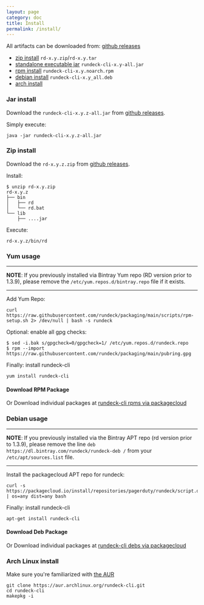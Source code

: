 ```yaml
---
layout: page
category: doc
title: Install
permalink: /install/
---
```



All artifacts can be downloaded from: [github releases](https://github.com/rundeck/rundeck-cli/releases/latest)

* [zip install](#zip-install) `rd-x.y.zip`/`rd-x.y.tar`
* [standalone executable jar](#jar-install) `rundeck-cli-x.y-all.jar`
* [rpm install](#yum-usage) `rundeck-cli-x.y.noarch.rpm`
* [debian install](#debian-usage) `rundeck-cli-x.y_all.deb`
* [arch install](#arch-linux-install)

### Jar install

Download the `rundeck-cli-x.y.z-all.jar` from [github releases](https://github.com/rundeck/rundeck-cli/releases/latest).

Simply execute:

    java -jar rundeck-cli-x.y.z-all.jar

### Zip install


Download the `rd-x.y.z.zip` from [github releases](https://github.com/rundeck/rundeck-cli/releases/latest).

Install:

    $ unzip rd-x.y.zip
	rd-x.y.z
	├── bin
	│   ├── rd
	│   └── rd.bat
	└── lib
	    ├── ....jar

Execute:

    rd-x.y.z/bin/rd

### Yum usage

---
**NOTE**: If you previously installed via Bintray Yum repo (RD version prior to 1.3.9), please remove the `/etc/yum.repos.d/bintray.repo` file if it exists.

---

Add Yum Repo: 

~~~{.sh}
curl https://raw.githubusercontent.com/rundeck/packaging/main/scripts/rpm-setup.sh 2> /dev/null | bash -s rundeck
~~~

Optional: enable all gpg checks:

~~~{.sh}
$ sed -i.bak s/gpgcheck=0/gpgcheck=1/ /etc/yum.repos.d/rundeck.repo
$ rpm --import https://raw.githubusercontent.com/rundeck/packaging/main/pubring.gpg
~~~


Finally: install rundeck-cli

~~~{.sh}
yum install rundeck-cli
~~~

#### Download RPM Package

Or Download individual packages at
[rundeck-cli rpms via packagecloud](https://packagecloud.io/app/pagerduty/rundeck/search?q=rundeck-cli&filter=rpms&filter=rpms&dist=) 



### Debian usage

---

**NOTE**: If you previously installed via the Bintray APT repo (rd version prior to 1.3.9), please remove the line `deb https://dl.bintray.com/rundeck/rundeck-deb /` from your `/etc/apt/sources.list` file.  

---

Install the packagecloud APT repo for rundeck:

~~~{.sh}
curl -s https://packagecloud.io/install/repositories/pagerduty/rundeck/script.deb.sh | os=any dist=any bash
~~~

Finally: install rundeck-cli

~~~{.sh}
apt-get install rundeck-cli
~~~

#### Download Deb Package

Or Download individual packages at [rundeck-cli debs via packagecloud](https://packagecloud.io/app/pagerduty/rundeck/search?q=rundeck-cli&filter=debs)


### Arch Linux install

Make sure you're familiarized with [the AUR](https://wiki.archlinux.org/index.php/Arch_User_Repository)

~~~{.sh}
git clone https://aur.archlinux.org/rundeck-cli.git
cd rundeck-cli
makepkg -i
~~~

